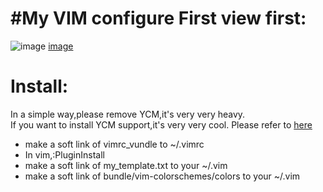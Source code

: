 #My VIM configure
First view first:
================
![image](https://raw.githubusercontent.com/jeehou/my_vim_cfg/master/screenshot/vim.jpg)
[image](https://raw.githubusercontent.com/jeehou/my_vim_cfg/master/screenshot/ycm.jpg)

Install:
=======
In a simple way,please remove YCM,it's very very heavy.  
If you want to install YCM support,it's very very cool. Please refer to [here](https://github.com/Valloric/YouCompleteMe)
  
 * make a soft link of vimrc_vundle to ~/.vimrc
 * In vim,:PluginInstall
 * make a soft link of my_template.txt to your ~/.vim 
 * make a soft link of bundle/vim-colorschemes/colors to your ~/.vim
 
